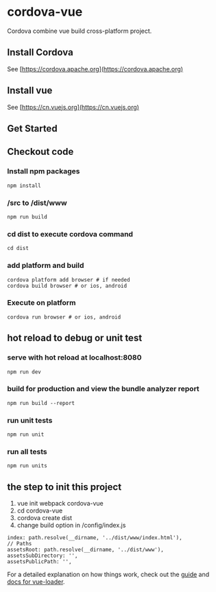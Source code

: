 # cordova-vue
Cordova combine vue build cross-platform project.

## Install Cordova
See [https://cordova.apache.org](https://cordova.apache.org)

## Install vue
See [https://cn.vuejs.org](https://cn.vuejs.org)

## Get Started

## Checkout code
### Install npm packages
	npm install
	
### /src to /dist/www
	npm run build

### cd dist to execute cordova command
	cd dist

### add platform and build
```
cordova platform add browser # if needed
cordova build browser # or ios, android
```

### Execute on platform
```
cordova run browser # or ios, android
```


## hot reload to debug or unit test
### serve with hot reload at localhost:8080
	npm run dev

### build for production and view the bundle analyzer report
	npm run build --report

### run unit tests
	npm run unit

### run all tests
	npm run units

## the step to init this project
1. vue init webpack cordova-vue
2. cd cordova-vue
3. cordova create dist
4. change build option in /config/index.js

```
index: path.resolve(__dirname, '../dist/www/index.html'),
// Paths
assetsRoot: path.resolve(__dirname, '../dist/www'),
assetsSubDirectory: '',
assetsPublicPath: '',
```

	
For a detailed explanation on how things work, check out the [guide](http://vuejs-templates.github.io/webpack/) and [docs for vue-loader](http://vuejs.github.io/vue-loader).


